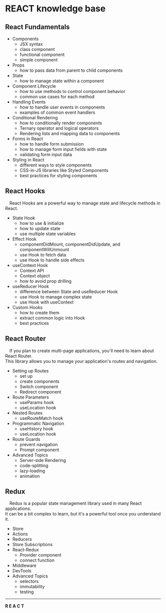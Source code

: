 # REACT knowledge base


## React Fundamentals
+ Сomponents
    - JSX syntax
    - class component
    - functional component
    - simple component
+ Props
    - how to pass data from parent to child components
+ State
    - how to manage state within a component
+ Component Lifecycle
    - how to use methods to control component behavior
    - common use cases for each method
+ Handling Events
    - how to handle user events in components
    - examples of common event handlers
+ Conditional Rendering
    - how to conditionally render components
    - Ternary operator and logical operators
    - Rendering lists and mapping data to components
+ Forms in React
    - how to handle form submission
    - how to manage form input fields with state
    - validating form input data
+ Styling in React
    - different ways to style components
    - CSS-in-JS libraries like Styled Components
    - best practices for styling components


## React Hooks   
&emsp;React Hooks are a powerful way to manage state and lifecycle methods in React.
+ State Hook
    - how to use & initialize
    - how to update state
    - use multiple state variables
+ Effect Hook
    - componentDidMount, componentDidUpdate, and componentWillUnmount
    - use Hook to fetch data
    - use Hook to handle side effects
+ useContext Hook
    - Context API
    - Context object
    - how to avoid prop drilling
+ useReducer Hook
    - difference between State and useReducer Hook
    - use Hook to manage complex state
    - use Hook with useContext
+ Custom Hooks
    - how to create them
    - extract common logic into Hook
    - best practices


## React Router
&emsp;If you plan to create multi-page applications, you'll need to learn about React Router.\
This library allows you to manage your application's routes and navigation. 
+ Setting up Routes
    - set up
    - create components
    - Switch component
    - Redirect component
+ Route Parameters
    - useParams hook
    - useLocation hook
+ Nested Routes
    - useRouteMatch hook
+ Programmatic Navigation
    - useHistory hook
    - useLocation hook
+ Route Guards
    - prevent navigation
    - Prompt component
+ Advanced Topics
    - Server-side Rendering
    - code-splitting
    - lazy-loading
    - animation


## Redux
&emsp;Redux is a popular state management library used in many React applications.\
It can be a bit complex to learn, but it's a powerful tool once you understand it. 
+ Store
+ Actions
+ Reducers
+ Store Subscriptions
+ React-Redux
    - Provider component
    - connect function
+ Middleware
+ DevTools
+ Advanced Topics
    - selectors
    - immutability
    - testing












___







**R&nbsp;E&nbsp;A&nbsp;C&nbsp;T**
